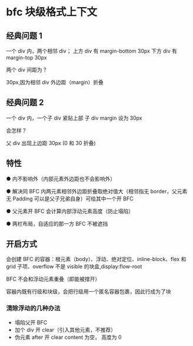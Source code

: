# bfc 块级格式上下文

## 经典问题 1

一个 div 内，两个相邻 div；
上方 div 有 margin-bottom 30px
下方 div 有 margin-top 30px

两个 div 间距为？

30px,因为相邻 div 外边距（margin）折叠

## 经典问题 2

一个 div 内，一个子 div 紧贴上部
子 div margin 设为 30px

会怎样？

父 div 出现上边距 30px (0 和 30 折叠)

## 特性

● 内不影响外（内部元素外边距也不会影响外）

● 解决同 BFC 内两元素相邻外边距折叠取绝对值大（相邻指无 border，父元素无 Padding 可以是父子兄弟自身）可给其中一个开 BFC

● 父元素开 BFC 会计算内部浮动元素高度（防止塌陷）

● 两栏布局，自适应的那一方 BFC 不被遮挡

## 开启方式

会创建 BFC 的容器：根元素（body）、浮动、绝对定位、inline-block、flex 和 grid 子项、overflow 不是 visible 的块盒,display:flow-root

BFC 不会和浮动元素重叠（即能被撑开）

容器内既有行级和块级，会把行级用一个匿名容器包裹，因此行成为了块

### 清除浮动的几种办法

- 塌陷父开 BFC
- 加个 div 开 clear（引入其他元素，不推荐）
- 伪元素 after 开 clear content 为空， 高度为 0
